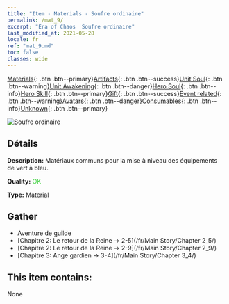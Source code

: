 ```yaml
---
title: "Item - Materials - Soufre ordinaire"
permalink: /mat_9/
excerpt: "Era of Chaos  Soufre ordinaire"
last_modified_at: 2021-05-28
locale: fr
ref: "mat_9.md"
toc: false
classes: wide
---
```

 [Materials](/ItemsFR/){: .btn .btn--primary}[Artifacts](/ItemsFR/Artifacts/){: .btn .btn--success}[Unit Soul](/ItemsFR/UnitSoul/){: .btn .btn--warning}[Unit Awakening](/ItemsFR/UnitAwakening/){: .btn .btn--danger}[Hero Soul](/ItemsFR/HeroSoul/){: .btn .btn--info}[Hero Skill](/ItemsFR/HeroSkill/){: .btn .btn--primary}[Gift](/ItemsFR/Gift/){: .btn .btn--success}[Event related](/ItemsFR/Events/){: .btn .btn--warning}[Avatars](/ItemsFR/Avatars/){: .btn .btn--danger}[Consumables](/ItemsFR/Consumables/){: .btn .btn--info}[Unknown](/ItemsFR/Unknown/){: .btn .btn--primary}

 ![Soufre ordinaire](/images/t/i_cailiao_liuhuang1.png)

## Détails
 **Description:** Matériaux communs pour la mise à niveau des équipements de vert à bleu.

 **Quality:** <span style="color: #32CD32">OK</span>

 **Type:** Material

## Gather

*    Aventure de guilde 
*    [Chapitre 2: Le retour de la Reine -> 2-5](/fr/Main Story/Chapter 2_5/) 
*    [Chapitre 2: Le retour de la Reine -> 2-9](/fr/Main Story/Chapter 2_9/) 
*    [Chapitre 3: Ange gardien -> 3-4](/fr/Main Story/Chapter 3_4/) 

## This item contains:

  None

